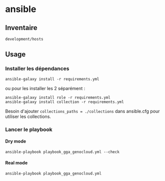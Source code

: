 # ansible

## Inventaire

`development/hosts`

## Usage

### Installer les dépendances
```
ansible-galaxy install -r requirements.yml 
```
ou pour les installer les 2 séparément :
```
ansible-galaxy install role -r requirements.yml 
ansible-galaxy install collection -r requirements.yml 
```

Besoin d'ajouter `collections_paths = ./collections` dans ansible.cfg pour utiliser les collections.

### Lancer le playbook
#### Dry mode
```
ansible-playbook playbook_gga_genocloud.yml --check
```

#### Real mode
```
ansible-playbook playbook_gga_genocloud.yml
```

